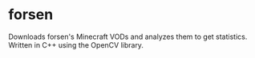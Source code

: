 # forsen
Downloads forsen's Minecraft VODs and analyzes them to get statistics. Written in C++ using the OpenCV library.
